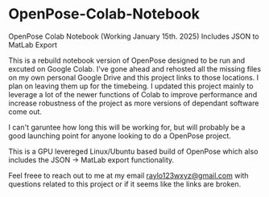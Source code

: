 # OpenPose-Colab-Notebook
OpenPose Colab Notebook (Working January 15th. 2025) Includes JSON to MatLab Export


This is a rebuild notebook version of OpenPose designed to be run and excuted on Google Colab.
I've gone ahead and rehosted all the missing files on my own personal Google Drive and this project
links to those locations. I plan on leaving them up for the timebeing. I updated this project mainly to
leverage a lot of the newer functions of Colab to improve performance and increase robustness of the
project as more versions of dependant software come out.

I can't garuntee how long this will be working for, but will probably be a good launching point for anyone looking
to do a OpenPose project.

This is a GPU levereged Linux/Ubuntu based build of OpenPose which also includes the JSON -> MatLab export functionality.

Feel freee to reach out to me at my email raylo123wxyz@gmail.com with questions related to this project or if it seems
like the links are broken.
